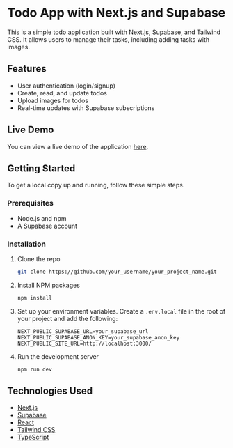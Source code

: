 # Todo App with Next.js and Supabase

This is a simple todo application built with Next.js, Supabase, and Tailwind CSS. It allows users to manage their tasks, including adding tasks with images.

## Features

- User authentication (login/signup)
- Create, read, and update todos
- Upload images for todos
- Real-time updates with Supabase subscriptions

## Live Demo

You can view a live demo of the application [here](https://todo-supabase-rose.vercel.app/).

## Getting Started

To get a local copy up and running, follow these simple steps.

### Prerequisites

- Node.js and npm
- A Supabase account

### Installation

1. Clone the repo
   ```sh
   git clone https://github.com/your_username/your_project_name.git
   ```
2. Install NPM packages
   ```sh
   npm install
   ```
3. Set up your environment variables. Create a `.env.local` file in the root of your project and add the following:
   ```env
   NEXT_PUBLIC_SUPABASE_URL=your_supabase_url
   NEXT_PUBLIC_SUPABASE_ANON_KEY=your_supabase_anon_key
   NEXT_PUBLIC_SITE_URL=http://localhost:3000/
   ```
4. Run the development server
   ```sh
   npm run dev
   ```

## Technologies Used

- [Next.js](https://nextjs.org/)
- [Supabase](https://supabase.io/)
- [React](https://reactjs.org/)
- [Tailwind CSS](https://tailwindcss.com/)
- [TypeScript](https://www.typescriptlang.org/)
